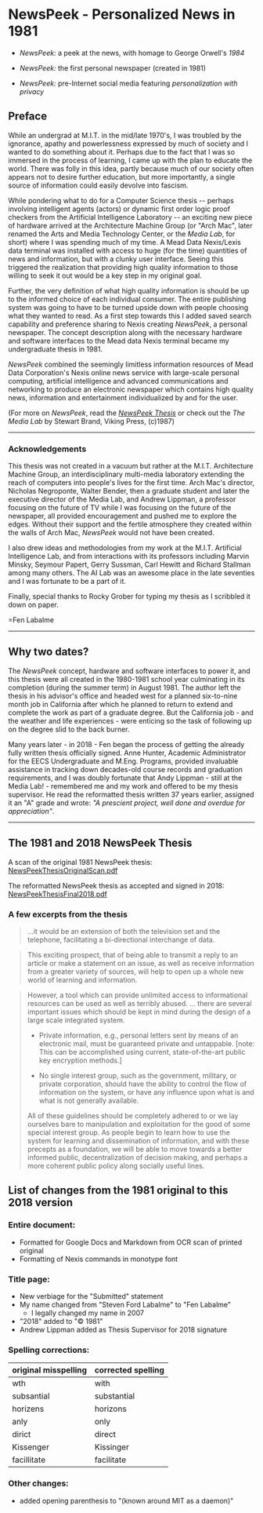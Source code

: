 # NewsPeek - Personalized News in 1981

* _NewsPeek:_ a peek at the news, with homage to George Orwell's _1984_

* _NewsPeek:_ the first personal newspaper (created in 1981)

* _NewsPeek:_ pre-Internet social media featuring _personalization with privacy_

## Preface

While an undergrad at M.I.T. in the mid/late 1970's, I was troubled by the ignorance, apathy and powerlessness expressed by much of society and I wanted to do something about it. Perhaps due to the fact that I was so immersed in the process of learning, I came up with the plan to educate the world. There was folly in this idea, partly because much of our society often appears not to desire further education, but more importantly, a single source of information could easily devolve into fascism.

While pondering what to do for a Computer Science thesis -- perhaps involving intelligent agents (actors) or dynamic first order logic proof checkers from the Artificial Intelligence Laboratory -- an exciting new piece of hardware arrived at the Architecture Machine Group (or "Arch Mac", later renamed the Arts and Media Technology Center, or the _Media Lab_, for short) where I was spending much of my time. A Mead Data Nexis/Lexis data terminal was installed with access to huge (for the time) quantities of news and information, but with a clunky user interface. Seeing this triggered the realization that providing high quality information to those willing to seek it out would be a key step in my original goal.

Further, the very definition of what high quality information is should be up to the informed choice of each individual consumer. The entire publishing system was going to have to be turned upside down with people choosing what they wanted to read. As a first step towards this I added saved search capability and preference sharing to Nexis creating _NewsPeek_, a personal newspaper. The concept description along with the necessary hardware and software interfaces to the Mead data Nexis terminal became my undergraduate thesis in 1981.

_NewsPeek_ combined the seemingly limitless information resources of Mead Data Corporation's Nexis online news service with large-scale personal computing, artificial intelligence and advanced communications and networking to produce an electronic newspaper which contains high quality news, information and entertainment individualized by and for the user.

(For more on _NewsPeek_, read the [_NewsPeek Thesis_](thesis.md) or check out the _The Media Lab_ by Stewart Brand, Viking Press, (c)1987)

----

### Acknowledgements

This thesis was not created in a vacuum but rather at the M.I.T. Architecture Machine Group, an interdisciplinary multi-media laboratory extending the reach of computers into people's lives for the first time. Arch Mac's director, Nicholas Negroponte, Walter Bender, then a graduate student and later the executive director of the Media Lab, and Andrew Lippman, a professor focusing on the future of TV while I was focusing on the future of the newspaper, all provided encouragement and pushed me to explore the edges. Without their support and the fertile atmosphere they created within the walls of Arch Mac, _NewsPeek_  would not have been created.

I also drew ideas and methodologies from my work at the M.I.T. Artificial Intelligence Lab, and from interactions with its professors including Marvin Minsky, Seymour Papert, Gerry Sussman, Carl Hewitt and Richard Stallman among many others. The AI Lab was an awesome place in the late seventies and I was fortunate to be a part of it.

Finally, special thanks to Rocky Grober for typing my thesis as I scribbled it down on paper.

=Fen Labalme

----

## Why two dates?

The _NewsPeek_ concept, hardware and software interfaces to power it, and this thesis were all created in the 1980-1981 school year culminating in its completion (during the summer term) in August 1981. The author left the thesis in his advisor's office and headed west for a planned six-to-nine month job in California after which he planned to return to extend and complete the work as part of a graduate degree. But the California job - and the weather and life experiences - were enticing so the task of following up on the degree slid to the back burner.

Many years later - in 2018 - Fen began the process of getting the already fully written thesis officially signed. Anne Hunter, Academic Administrator for the EECS Undergraduate and M.Eng. Programs, provided invaluable assistance in tracking down decades-old course records and graduation requirements, and I was doubly fortunate that Andy Lippman - still at the Media Lab! - remembered me and my work and offered to be my thesis supervisor. He read the reformatted thesis written 37 years earlier, assigned it an "A" grade and wrote: _"A prescient project, well done and overdue for appreciation"_.

----

## The 1981 and 2018 NewsPeek Thesis

A scan of the original 1981 NewsPeek thesis:
[NewsPeekThesisOriginalScan.pdf](assets/NewsPeekThesisOriginalScan.pdf)

The reformatted NewsPeek thesis as accepted and signed in 2018:
[NewsPeekThesisFinal2018.pdf](assets/NewsPeekThesisFinal2018.pdf)

### A few excerpts from the thesis

> ...it would be an extension of both the television set and the telephone, facilitating a
> bi-directional interchange of data.

> This exciting prospect, that of being able to transmit a reply to an article or make a
> statement on an issue, as well as receive information from a greater variety of sources,
> will help to open up a whole new world of learning and information.

> However, a tool which can provide unlimited access to informational resources can be
> used as well as terribly abused. ... there are several important issues which should be
> kept in mind during the design of a large scale integrated system.
>
> * Private information, e.g., personal letters sent by means of an electronic mail, must
>   be guaranteed private and untappable. \[note: This can be accomplished using current,
>   state-of-the-art public key encryption methods.\]
> 
> * No single interest group, such as the government, military, or private corporation,
>   should have the ability to control the flow of information on the system, or have any
>   influence upon what is and what is not generally available.
>
> All of these guidelines should be completely adhered to or we lay ourselves bare to
> manipulation and exploitation for the good of some special interest group. As people
> begin to learn how to use the system for learning and dissemination of information, and
> with these precepts as a foundation, we will be able to move towards a better informed
> public, decentralization of decision making, and perhaps a more coherent public policy
> along socially useful lines.

## List of changes from the 1981 original to this 2018 version

### Entire document:
* Formatted for Google Docs and Markdown from OCR scan of printed original
* Formatting of Nexis commands in monotype font

### Title page:
* New verbiage for the "Submitted" statement
* My name changed from "Steven Ford Labalme" to "Fen Labalme"
   * I legally changed my name in 2007
* "2018" added to "© 1981"
* Andrew Lippman added as Thesis Supervisor for 2018 signature

### Spelling corrections:
| original misspelling | corrected spelling |
|----------------------|--------------------|
| wth                  | with               |
| subsantial           | substantial        |
| horizens             | horizons           |
| anly                 | only               |
| dirict               | direct             |
| Kissenger            | Kissinger          |
| facillitate          | facilitate         |

### Other changes:
* added opening parenthesis to "(known around MIT as a daemon)"
